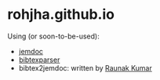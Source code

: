 # rohjha.github.io
Using (or soon-to-be-used):
 - [jemdoc](https://jemdoc.jaboc.net/)
 - [bibtexparser](https://bibtexparser.readthedocs.io/en/master/)
 - bibtex2jemdoc: written by [Raunak Kumar](https://www.cs.cornell.edu/~raunak/)
